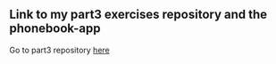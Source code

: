 ## Link to my part3 exercises repository and the phonebook-app

Go to part3 repository [here](https://github.com/BorisBanchev/Full-stack-Open-part3)

